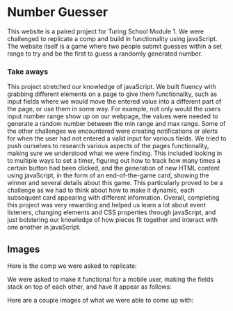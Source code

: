 # Number Guesser
This website is a paired project for Turing School Module 1. We were challenged to replicate a comp and build in functionality using javaScript. The website itself is a game where two people submit guesses within a set range to try and be the first to guess a randomly generated number.

### Take aways
This project stretched our knowledge of javaScript. We built fluency with grabbing different elements on a page to give them functionality, such as input fields where we would move the entered value into a different part of the page, or use them in some way. For example, not only would the users input number range show up on our webpage, the values were needed to generate a random number between the min range and max range. Some of the other challenges we encountered were creating notifications or alerts for when the user had not entered a valid input for various fields.
We tried to push ourselves to research various aspects of the pages functionality, making sure we understood what we were finding. This included looking in to multiple ways to set a timer, figuring out how to track how many times a certain button had been clicked, and the generation of new HTML content using javaScript, in the form of an end-of-the-game card, showing the winner and several details about this game. This particularly proved to be a challenge as we had to think about how to make it dynamic, each subsequent card appearing with different information.
Overall, completing this project was very rewarding and helped us learn a lot about event listeners, changing elements and CSS properties through javaScript, and just bolstering our knowledge of how pieces fit together and interact with one another in javaScript.
## Images
Here is the comp we were asked to replicate:

We were asked to make it functional for a mobile user, making the fields stack on top of each other, and have it appear as follows:

Here are a couple images of what we were able to come up with:
